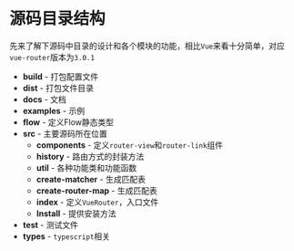 # 源码目录结构
先来了解下源码中目录的设计和各个模块的功能，相比`Vue`来看十分简单，对应`vue-router`版本为`3.0.1`

- **build** - 打包配置文件
- **dist** - 打包文件目录
- **docs** - 文档
- **examples** - 示例
- **flow** - 定义Flow静态类型
- **src** - 主要源码所在位置
	 - **components** - 定义`router-view`和`router-link`组件
	 - **history** - 路由方式的封装方法
	 - **util** - 各种功能类和功能函数
	 - **create-matcher** - 生成匹配表
	 - **create-router-map** - 生成匹配表
	 - **index** - 定义`VueRouter`，入口文件
	 - **Install** - 提供安装方法
 - **test** - 测试文件
 - **types** - `typescript`相关